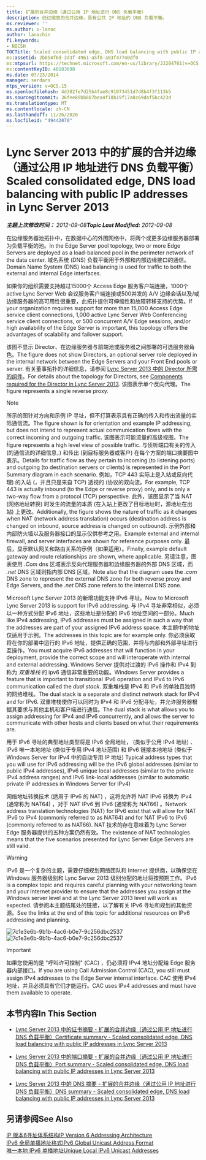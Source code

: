```yaml
---
title: 扩展的合并边缘（通过公用 IP 地址进行 DNS 负载平衡）
description: 经过缩放的合并边缘，具有公共 IP 地址的 DNS 负载平衡。
ms.reviewer: ''
ms.author: v-lanac
author: lanachin
f1.keywords:
- NOCSH
TOCTitle: Scaled consolidated edge, DNS load balancing with public IP addresses
ms:assetid: 2b854f6d-3d3f-4961-a5f8-a03f47740df0
ms:mtpsurl: https://technet.microsoft.com/en-us/library/JJ204761(v=OCS.15)
ms:contentKeyID: 48183698
ms.date: 07/23/2014
manager: serdars
mtps_version: v=OCS.15
ms.openlocfilehash: 4d382fe7d25b4fae8c91073451d7d8b4f3f113b5
ms.sourcegitcommit: 36fee89bb887bea4f18b19f17a8c69daf5bc423d
ms.translationtype: MT
ms.contentlocale: zh-CN
ms.lasthandoff: 11/26/2020
ms.locfileid: "49442070"
---
```

# <a name="scaled-consolidated-edge-dns-load-balancing-with-public-ip-addresses-in-lync-server-2013"></a><span data-ttu-id="52958-103">Lync Server 2013 中的扩展的合并边缘（通过公用 IP 地址进行 DNS 负载平衡）</span><span class="sxs-lookup"><span data-stu-id="52958-103">Scaled consolidated edge, DNS load balancing with public IP addresses in Lync Server 2013</span></span>

<div data-xmlns="http://www.w3.org/1999/xhtml">

<div class="topic" data-xmlns="http://www.w3.org/1999/xhtml" data-msxsl="urn:schemas-microsoft-com:xslt" data-cs="https://msdn.microsoft.com/">

<div data-asp="https://msdn2.microsoft.com/asp">



</div>

<div id="mainSection">

<div id="mainBody"><span data-ttu-id="52958-104">

<span> </span></span><span class="sxs-lookup"><span data-stu-id="52958-104">

<span> </span></span></span>

<span data-ttu-id="52958-105">_**主题上次修改时间：** 2012-09-08_</span><span class="sxs-lookup"><span data-stu-id="52958-105">_**Topic Last Modified:** 2012-09-08_</span></span>

<span data-ttu-id="52958-106">在边缘服务器池拓扑中，在数据中心的外围网络中，将两个或更多边缘服务器部署为负载平衡的池。</span><span class="sxs-lookup"><span data-stu-id="52958-106">In the Edge Server pool topology, two or more Edge Servers are deployed as a load-balanced pool in the perimeter network of the data center.</span></span> <span data-ttu-id="52958-107">域名系统 (DNS) 负载平衡用于外部和内部边缘接口的通信。</span><span class="sxs-lookup"><span data-stu-id="52958-107">Domain Name System (DNS) load balancing is used for traffic to both the external and internal Edge interfaces.</span></span>

<span data-ttu-id="52958-108">如果你的组织需要支持超过15000个 Access Edge 服务客户端连接，1000个 active Lync Server Web 会议服务客户端连接或500并发的 A/V 边缘会话以及/或边缘服务器的高可用性很重要，此拓扑提供可伸缩性和故障转移支持的优势。</span><span class="sxs-lookup"><span data-stu-id="52958-108">If your organization requires support for more than 15,000 Access Edge service client connections, 1,000 active Lync Server Web Conferencing service client connections, or 500 concurrent A/V Edge sessions, and/or high availability of the Edge Server is important, this topology offers the advantages of scalability and failover support.</span></span>

<span data-ttu-id="52958-109">该图不显示 Director、在边缘服务器与前端池或服务器之间部署的可选服务器角色。</span><span class="sxs-lookup"><span data-stu-id="52958-109">The figure does not show Directors, an optional server role deployed in the internal network between the Edge Servers and your Front End pools or server.</span></span> <span data-ttu-id="52958-110">有关董事拓扑的详细信息，请参阅 [Lync Server 2013 中的 Director 所需的组件](lync-server-2013-components-required-for-the-director.md)。</span><span class="sxs-lookup"><span data-stu-id="52958-110">For details about the topology for Directors, see [Components required for the Director in Lync Server 2013](lync-server-2013-components-required-for-the-director.md).</span></span> <span data-ttu-id="52958-111">该图表示单个反向代理。</span><span class="sxs-lookup"><span data-stu-id="52958-111">The figure represents a single reverse proxy.</span></span>

<div>


> [!NOTE]
> <span data-ttu-id="52958-112">所示的图针对方向和示例 IP 寻址，但不打算表示具有正确的传入和传出流量的实际通信流。</span><span class="sxs-lookup"><span data-stu-id="52958-112">The figure shown is for orientation and example IP addressing, but does not intend to represent actual communication flows with the correct incoming and outgoing traffic.</span></span> <span data-ttu-id="52958-113">该图表示可能流量的高级视图。</span><span class="sxs-lookup"><span data-stu-id="52958-113">The figure represents a high level view of possible traffic.</span></span> <span data-ttu-id="52958-114">与侦听端口有关的传入 (的通信流的详细信息，) 和传出 (到目标服务器或客户) 在每个方案的端口摘要图中表示。</span><span class="sxs-lookup"><span data-stu-id="52958-114">Details for traffic flow as they pertain to incoming (to listening ports) and outgoing (to destination servers or clients) is represented in the Port Summary diagram in each scenario.</span></span> <span data-ttu-id="52958-115">例如，TCP 443 实际上是入站或反向代理) 的入站 (，并且只是来自 TCP) 透视的 (协议的双向流。</span><span class="sxs-lookup"><span data-stu-id="52958-115">For example, TCP 443 is actually inbound (to the Edge or reverse proxy) only, and is only a two-way flow from a protocol (TCP) perspective.</span></span> <span data-ttu-id="52958-116">此外，该图显示了当 NAT (网络地址转换) 时发生的流量的本质 (在入站上更改了目标地址时，源地址在出站) 上更改。</span><span class="sxs-lookup"><span data-stu-id="52958-116">Additionally, the figure shows the nature of traffic as it changes when NAT (network address translation) occurs (destination address is changed on inbound, source address is changed on outbound).</span></span> <span data-ttu-id="52958-117">示例外部和内部防火墙以及服务器接口的显示仅供参考之用。</span><span class="sxs-lookup"><span data-stu-id="52958-117">Example external and internal firewall, and server interfaces are shown for reference purposes only.</span></span> <span data-ttu-id="52958-118">最后，显示默认网关和路由关系的示例（如果适用）。</span><span class="sxs-lookup"><span data-stu-id="52958-118">Finally, example default gateway and route relationships are shown, where applicable.</span></span> <span data-ttu-id="52958-119">另请注意，图表使用 <EM>.Com</EM> dns 区域表示反向代理服务器和边缘服务器的外部 DNS 区域，而 <EM>.net</EM> DNS 区域则指内部 DNS 区域。</span><span class="sxs-lookup"><span data-stu-id="52958-119">Note also that the diagram uses the <EM>.com</EM> DNS zone to represent the external DNS zone for both reverse proxy and Edge Servers, and the <EM>.net</EM> DNS zone refers to the internal DNS zone.</span></span>



</div>

<span data-ttu-id="52958-120">Microsoft Lync Server 2013 的新增功能支持 IPv6 寻址。</span><span class="sxs-lookup"><span data-stu-id="52958-120">New to Microsoft Lync Server 2013 is support for IPv6 addressing.</span></span> <span data-ttu-id="52958-121">与 IPv4 寻址非常相似，必须以一种方式分配 IPv6 地址，这些地址是分配的 IPv6 地址空间的一部分。</span><span class="sxs-lookup"><span data-stu-id="52958-121">Much like IPv4 addressing, IPv6 addresses must be assigned in such a way that the addresses are part of your assigned IPv6 address space.</span></span> <span data-ttu-id="52958-122">本主题中的地址仅适用于示例。</span><span class="sxs-lookup"><span data-stu-id="52958-122">The addresses in this topic are for example only.</span></span> <span data-ttu-id="52958-123">你必须获取将在你的部署中运行的 IPv6 地址，提供正确的范围，并将与内部和外部寻址进行互操作。</span><span class="sxs-lookup"><span data-stu-id="52958-123">You must acquire IPv6 addresses that will function in your deployment, provide the correct scope and will interoperate with internal and external addressing.</span></span> <span data-ttu-id="52958-124">Windows Server 提供对过渡的 IPv6 操作和 IPv4 到称为 *双重堆栈* 的 ipv6 通信非常重要的功能。</span><span class="sxs-lookup"><span data-stu-id="52958-124">Windows Server provides a feature that is important to transitional IPv6 operation and IPv4 to IPv6 communication called the *dual stack*.</span></span> <span data-ttu-id="52958-125">双重堆栈是 IPv4 和 IPv6 的单独且独特的网络堆栈。</span><span class="sxs-lookup"><span data-stu-id="52958-125">The dual stack is a separate and distinct network stack for IPv4 and for IPv6.</span></span> <span data-ttu-id="52958-126">双重堆栈使你可以同时为 IPv4 和 IPv6 分配寻址，并允许服务器根据其要求与其他主机和客户端进行通信。</span><span class="sxs-lookup"><span data-stu-id="52958-126">The dual stack is what allows you to assign addressing for IPv4 and IPv6 concurrently, and allows the server to communicate with other hosts and clients based on what their requirements are.</span></span>

<span data-ttu-id="52958-127">用于 IPv6 寻址的典型地址类型将是 IPv6 全局地址， (类似于公用 IPv4 地址) 、IPv6 唯一本地地址 (类似于专用 IPv4 地址范围) 和 IPv6 链接本地地址 (类似于 Windows Server for IPv4 中的自动专用 IP 地址) </span><span class="sxs-lookup"><span data-stu-id="52958-127">Typical address types that you will use for IPv6 addressing will be the IPv6 global addresses (similar to public IPv4 addresses), IPv6 unique local addresses (similar to the private IPv4 address ranges) and IPv6 link-local addresses (similar to automatic private IP addresses in Windows Server for IPv4)</span></span>

<span data-ttu-id="52958-128">网络地址转换技术 (适用于 IPv6 的 NAT) ，这将允许将 NAT IPv6 转换为 IPv4 (通常称为 NAT64) ，对于 NAT IPv6 到 IPv6 (通常称为 NAT66) 。</span><span class="sxs-lookup"><span data-stu-id="52958-128">Network address translation technologies (NAT) for IPv6 exist that will allow for NAT IPv6 to IPv4 (commonly referred to as NAT64) and for NAT IPv6 to IPv6 (commonly referred to as NAT66).</span></span> <span data-ttu-id="52958-129">NAT 技术的存在意味着为 Lync Server Edge 服务器提供的五种方案仍然有效。</span><span class="sxs-lookup"><span data-stu-id="52958-129">The existence of NAT technologies means that the five scenarios presented for Lync Server Edge Servers are still valid.</span></span>

<div>


> [!WARNING]
> <span data-ttu-id="52958-130">IPv6 是一个复杂的主题，需要仔细规划网络团队和 Internet 提供商，以确保您在 Windows 服务器级别和 Lync Server 2013 级别分配的地址将按预期工作。</span><span class="sxs-lookup"><span data-stu-id="52958-130">IPv6 is a complex topic and requires careful planning with your networking team and your Internet provider to ensure that the addresses you assign at the Windows server level and at the Lync Server 2013 level will work as expected.</span></span> <span data-ttu-id="52958-131">请参阅本主题结尾处的链接，以了解有关 IPv6 寻址和规划的其他资源。</span><span class="sxs-lookup"><span data-stu-id="52958-131">See the links at the end of this topic for additional resources on IPv6 addressing and planning.</span></span>



</div>

<span data-ttu-id="52958-132">![7c1e3e6b-9b1b-4ac6-b0e7-9c256dbc2537](images/JJ204761.7c1e3e6b-9b1b-4ac6-b0e7-9c256dbc2537(OCS.15).jpg "7c1e3e6b-9b1b-4ac6-b0e7-9c256dbc2537")</span><span class="sxs-lookup"><span data-stu-id="52958-132">![7c1e3e6b-9b1b-4ac6-b0e7-9c256dbc2537](images/JJ204761.7c1e3e6b-9b1b-4ac6-b0e7-9c256dbc2537(OCS.15).jpg "7c1e3e6b-9b1b-4ac6-b0e7-9c256dbc2537")</span></span>

<div>


> [!IMPORTANT]
> <span data-ttu-id="52958-133">如果您使用的是 "呼叫许可控制" (CAC) ，仍必须将 IPv4 地址分配给 Edge 服务器内部接口。</span><span class="sxs-lookup"><span data-stu-id="52958-133">If you are using Call Admission Control (CAC), you still must assign IPv4 addresses to the Edge Server internal interface.</span></span> <span data-ttu-id="52958-134">CAC 使用 IPv4 地址，并且必须具有它们才能运行。</span><span class="sxs-lookup"><span data-stu-id="52958-134">CAC uses IPv4 addresses and must have them available to operate.</span></span>



</div>

<div>

## <a name="in-this-section"></a><span data-ttu-id="52958-135">本节内容</span><span class="sxs-lookup"><span data-stu-id="52958-135">In This Section</span></span>

  - [<span data-ttu-id="52958-136">Lync Server 2013 中的证书摘要 - 扩展的合并边缘（通过公用 IP 地址进行 DNS 负载平衡）</span><span class="sxs-lookup"><span data-stu-id="52958-136">Certificate summary - Scaled consolidated edge, DNS load balancing with public IP addresses in Lync Server 2013</span></span>](lync-server-2013-certificate-summary-scaled-consolidated-edge-dns-load-balancing-with-public-ip-addresses.md)

  - [<span data-ttu-id="52958-137">Lync Server 2013 中的端口摘要 - 扩展的合并边缘（通过公用 IP 地址进行 DNS 负载平衡）</span><span class="sxs-lookup"><span data-stu-id="52958-137">Port summary - Scaled consolidated edge, DNS load balancing with public IP addresses in Lync Server 2013</span></span>](lync-server-2013-port-summary-scaled-consolidated-edge-dns-load-balancing-with-public-ip-addresses.md)

  - [<span data-ttu-id="52958-138">Lync Server 2013 中的 DNS 摘要 - 扩展的合并边缘（通过公用 IP 地址进行 DNS 负载平衡）</span><span class="sxs-lookup"><span data-stu-id="52958-138">DNS summary - Scaled consolidated edge, DNS load balancing with public IP addresses in Lync Server 2013</span></span>](lync-server-2013-dns-summary-scaled-consolidated-edge-dns-load-balancing-with-public-ip-addresses.md)

</div>

<div>

## <a name="see-also"></a><span data-ttu-id="52958-139">另请参阅</span><span class="sxs-lookup"><span data-stu-id="52958-139">See Also</span></span>


[<span data-ttu-id="52958-140">IP 版本6寻址体系结构</span><span class="sxs-lookup"><span data-stu-id="52958-140">IP Version 6 Addressing Architecture</span></span>](https://tools.ietf.org/html/rfc4291)  
[<span data-ttu-id="52958-141">IPv6 全局单播地址格式</span><span class="sxs-lookup"><span data-stu-id="52958-141">IPv6 Global Unicast Address Format</span></span>](https://tools.ietf.org/html/rfc3587)  
[<span data-ttu-id="52958-142">唯一本地 IPv6 单播地址</span><span class="sxs-lookup"><span data-stu-id="52958-142">Unique Local IPv6 Unicast Addresses</span></span>](https://tools.ietf.org/html/rfc4193)  
  

<span data-ttu-id="52958-143"></div>

</div>

<span> </span>

</div>

</div>

</span><span class="sxs-lookup"><span data-stu-id="52958-143"></div>

</div>

<span> </span>

</div>

</div>

</span></span></div>

